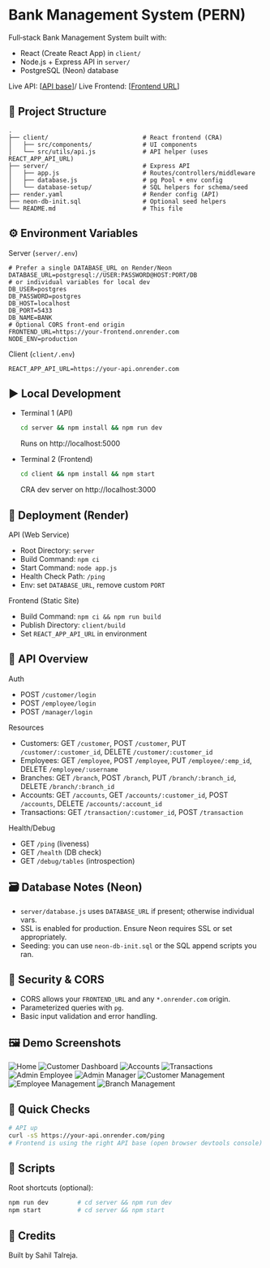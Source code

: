 # Bank Management System (PERN)

Full‑stack Bank Management System built with:
- React (Create React App) in `client/`
- Node.js + Express API in `server/`
- PostgreSQL (Neon) database

Live API: [[API base](https://bank-management-system-ivbu.onrender.com)]/ 
Live Frontend: [[Frontend URL](https://bank-management-system-1-xj5k.onrender.com)] 

## 🧭 Project Structure
```
.
├── client/                          # React frontend (CRA)
│   ├── src/components/              # UI components
│   └── src/utils/api.js             # API helper (uses REACT_APP_API_URL)
├── server/                          # Express API
│   ├── app.js                       # Routes/controllers/middleware
│   ├── database.js                  # pg Pool + env config
│   └── database-setup/              # SQL helpers for schema/seed
├── render.yaml                      # Render config (API)
├── neon-db-init.sql                 # Optional seed helpers
└── README.md                        # This file
```

## ⚙️ Environment Variables

Server (`server/.env`)
```
# Prefer a single DATABASE_URL on Render/Neon
DATABASE_URL=postgresql://USER:PASSWORD@HOST:PORT/DB
# or individual variables for local dev
DB_USER=postgres
DB_PASSWORD=postgres
DB_HOST=localhost
DB_PORT=5433
DB_NAME=BANK
# Optional CORS front-end origin
FRONTEND_URL=https://your-frontend.onrender.com
NODE_ENV=production
```

Client (`client/.env`)
```
REACT_APP_API_URL=https://your-api.onrender.com
```

## ▶️ Local Development
- Terminal 1 (API)
  ```bash
  cd server && npm install && npm run dev
  ```
  Runs on http://localhost:5000

- Terminal 2 (Frontend)
  ```bash
  cd client && npm install && npm start
  ```
  CRA dev server on http://localhost:3000

## 🚀 Deployment (Render)
API (Web Service)
- Root Directory: `server`
- Build Command: `npm ci`
- Start Command: `node app.js`
- Health Check Path: `/ping`
- Env: set `DATABASE_URL`, remove custom `PORT`

Frontend (Static Site)
- Build Command: `npm ci && npm run build`
- Publish Directory: `client/build`
- Set `REACT_APP_API_URL` in environment

## 🔌 API Overview
Auth
- POST `/customer/login`
- POST `/employee/login`
- POST `/manager/login`

Resources
- Customers: GET `/customer`, POST `/customer`, PUT `/customer/:customer_id`, DELETE `/customer/:customer_id`
- Employees: GET `/employee`, POST `/employee`, PUT `/employee/:emp_id`, DELETE `/employee/:username`
- Branches: GET `/branch`, POST `/branch`, PUT `/branch/:branch_id`, DELETE `/branch/:branch_id`
- Accounts: GET `/accounts`, GET `/accounts/:customer_id`, POST `/accounts`, DELETE `/accounts/:account_id`
- Transactions: GET `/transaction/:customer_id`, POST `/transaction`

Health/Debug
- GET `/ping` (liveness)
- GET `/health` (DB check)
- GET `/debug/tables` (introspection)

## 🗃️ Database Notes (Neon)
- `server/database.js` uses `DATABASE_URL` if present; otherwise individual vars.
- SSL is enabled for production. Ensure Neon requires SSL or set appropriately.
- Seeding: you can use `neon-db-init.sql` or the SQL append scripts you ran.

## 🔐 Security & CORS
- CORS allows your `FRONTEND_URL` and any `*.onrender.com` origin.
- Parameterized queries with `pg`.
- Basic input validation and error handling.

## 🖼️ Demo Screenshots


![Home](demo/home.png)
![Customer Dashboard](demo/customer-dashboard.png)
![Accounts](demo/accounts.png)
![Transactions](demo/transactions.png)
![Admin Employee](demo/admin-employee.png)
![Admin Manager](demo/admin-branches.png)
![Customer Management](demo/customer-control.png)
![Employee Management](demo/employee-control.png)
![Branch Management](demo/branch-control.png)

## 🧪 Quick Checks
```bash
# API up
curl -sS https://your-api.onrender.com/ping
# Frontend is using the right API base (open browser devtools console)
```

## 📝 Scripts
Root shortcuts (optional):
```bash
npm run dev        # cd server && npm run dev
npm start          # cd server && npm start
```

## 🙌 Credits
Built by Sahil Talreja.
